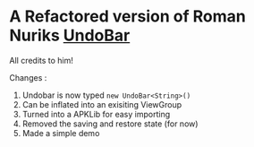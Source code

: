 A Refactored version of Roman Nuriks [UndoBar](http://code.google.com/p/romannurik-code/source/browse/misc/undobar)
=======

All credits to him!

Changes : 

1. Undobar is now typed ``new UndoBar<String>()``
2. Can be inflated into an exisiting ViewGroup
3. Turned into a APKLib for easy importing
4. Removed the saving and restore state (for now)
5. Made a simple demo

